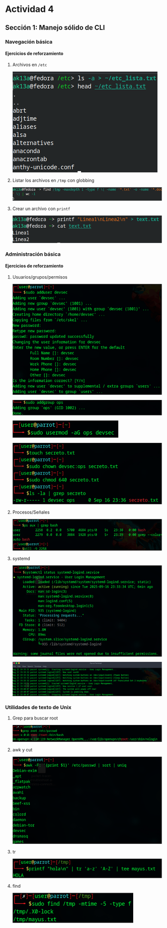 # Actividad 4

## Sección 1: Manejo sólido de CLI

### Navegación básica

#### Ejercicios de reforzamiento

1. Archivos en `/etc`

    ![](img/1.1.png)

2. Listar los archivos en `/tmp` con globbing

   ![](img/1.2.png) 
   
3. Crear un archivo con `printf`

    ![](img/1.3.png)

### Administración básica

#### Ejercicios de reforzamiento

1. Usuarios/grupos/permisos

   ![](img/2.1.1.png) 

   ![](img/2.1.2.png) 

   ![](img/2.1.3.png) 

   ![](img/2.1.4.png) 

2. Procesos/Señales

   ![](img/2.1.5.png) 

3. systemd

   ![](img/2.2.1.png) 

   ![](img/2.2.2.png) 
   
### Utilidades de texto de Unix

1. Grep para buscar root

   ![](img/3.1.png) 
   
2. awk y cut

   ![](img/3.3.png) 
   
3. tr

   ![](img/3.4.png) 
   
4. find

   ![](img/3.5.png) 

